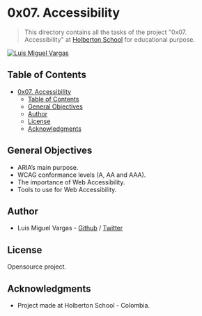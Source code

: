 # 0x07. Accessibility

> This directory contains all the tasks of the project "0x07. Accessibility" at [Holberton School](https://www.holbertonschool.com "Holberton School.") for educational purpose.

[![Luis Miguel Vargas](https://img.shields.io/twitter/url?style=social&url=https%3A%2F%2Ftwitter.com%2Fluismvargasg1)](https://twitter.com/luismvargasg1)

## Table of Contents

- [0x07. Accessibility](#0x07-accessibility)
  - [Table of Contents](#table-of-contents)
  - [General Objectives](#general-objectives)
  - [Author](#author)
  - [License](#license)
  - [Acknowledgments](#acknowledgments)

## General Objectives

- ARIA’s main purpose.
- WCAG conformance levels (A, AA and AAA).
- The importance of Web Accessibility.
- Tools to use for Web Accessibility.

## Author

- Luis Miguel Vargas - [Github](https://github.com/luismvargasg) / [Twitter](https://twitter.com/luismvargasg1)

## License

Opensource project.

## Acknowledgments

- Project made at Holberton School - Colombia.

